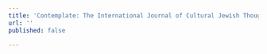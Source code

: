 ```yaml
---
title: 'Contemplate: The International Journal of Cultural Jewish Thought'
url: ''
published: false

---
```

